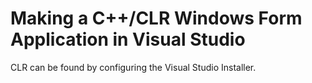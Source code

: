 <h1>Making a C++/CLR Windows Form Application in Visual Studio</h1>

CLR can be found by configuring the Visual Studio Installer.

